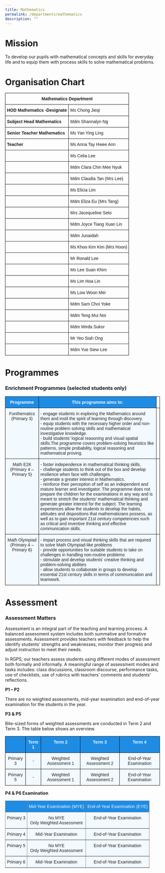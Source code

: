 ```yaml
---
title: Mathematics
permalink: /departments/mathematics
description: ""
---
```


# **Mission** 


To develop our pupils with mathematical concepts and skills for everyday life and to equip them with process skills to solve mathematical problems.

# Organisation Chart

<style type="text/css">
.tg  {border-collapse:collapse;border-spacing:0;}
.tg td{border-color:black;border-style:solid;border-width:1px;font-family:Arial, sans-serif;font-size:14px;
  overflow:hidden;padding:10px 5px;word-break:normal;}
.tg th{border-color:black;border-style:solid;border-width:1px;font-family:Arial, sans-serif;font-size:14px;
  font-weight:normal;overflow:hidden;padding:10px 5px;word-break:normal;}
.tg .tg-1wig{font-weight:bold;text-align:left;vertical-align:top}
.tg .tg-baqh{text-align:center;vertical-align:top}
.tg .tg-0lax{text-align:left;vertical-align:top}
</style>
<table class="tg">
<thead>
  <tr>
    <th class="tg-baqh" colspan="2"><span style="font-weight:bold">Mathematics Department</span></th>
  </tr>
</thead>
<tbody>
  <tr>
    <td class="tg-1wig">HOD Mathematics -Designate</td>
    <td class="tg-0lax">Ms Chong Jieqi</td>
  </tr>
  <tr>
    <td class="tg-1wig">Subject Head Mathematics</td>
    <td class="tg-0lax">Mdm Shannalyn Ng</td>
  </tr>
  <tr>
    <td class="tg-1wig">Senior Teacher Mathematics</td>
    <td class="tg-0lax">Ms Yan Ying Ling</td>
  </tr>
  <tr>
    <td class="tg-1wig">Teacher</td>
    <td class="tg-0lax">Ms Anna Tay Hwee Ann</td>
  </tr>
  <tr>
    <td class="tg-0lax"> </td>
    <td class="tg-0lax">Ms Celia Lee</td>
  </tr>
  <tr>
    <td class="tg-0lax"> </td>
    <td class="tg-0lax">Mdm Clara Chin Mee Nyuk </td>
  </tr>
  <tr>
    <td class="tg-0lax"> </td>
    <td class="tg-0lax">Mdm Claudia Tan (Mrs Lee)</td>
  </tr>
  <tr>
    <td class="tg-0lax"> </td>
    <td class="tg-0lax">Ms Elicia Lim</td>
  </tr>
  <tr>
    <td class="tg-0lax"> </td>
    <td class="tg-0lax">Mdm Eliza Eu (Mrs Tang)</td>
  </tr>
  <tr>
    <td class="tg-0lax"> </td>
    <td class="tg-0lax">Mrs Jacequeline Seto</td>
  </tr>
  <tr>
    <td class="tg-0lax"> </td>
    <td class="tg-0lax">Mdm Joyce Tiang Xuan Lin</td>
  </tr>
  <tr>
    <td class="tg-0lax"> </td>
    <td class="tg-0lax">Mdm Junaidah</td>
  </tr>
  <tr>
    <td class="tg-0lax"> </td>
    <td class="tg-0lax">Ms Khoo Kim Kim (Mrs Hoon)</td>
  </tr>
  <tr>
    <td class="tg-0lax"> </td>
    <td class="tg-0lax">Mr Ronald Lee</td>
  </tr>
  <tr>
    <td class="tg-0lax"> </td>
    <td class="tg-0lax">Ms Lee Suan Khim</td>
  </tr>
  <tr>
    <td class="tg-0lax"> </td>
    <td class="tg-0lax">Ms Lim Hoa Lin</td>
  </tr>
  <tr>
    <td class="tg-0lax"> </td>
    <td class="tg-0lax">Ms Low Woon Mei</td>
  </tr>
  <tr>
    <td class="tg-0lax"> </td>
    <td class="tg-0lax">Mdm Sam Choi Yoke</td>
  </tr>
  <tr>
    <td class="tg-0lax"> </td>
    <td class="tg-0lax">Mdm Teng Mui Noi</td>
  </tr>
  <tr>
    <td class="tg-0lax"> </td>
    <td class="tg-0lax">Mdm Wirda Sukor</td>
  </tr>
  <tr>
    <td class="tg-0lax"> </td>
    <td class="tg-0lax">Mr Yeo Siah Ong</td>
  </tr>
  <tr>
    <td class="tg-0lax"> </td>
    <td class="tg-0lax">Mdm Yue Siew Lee</td>
  </tr>
</tbody>
</table>

# Programmes

### **Enrichment Programmes (selected students only)**

<style type="text/css">
.tg  {border-collapse:collapse;border-spacing:0;}
.tg td{border-color:black;border-style:solid;border-width:1px;font-family:Arial, sans-serif;font-size:14px;
  overflow:hidden;padding:10px 5px;word-break:normal;}
.tg th{border-color:black;border-style:solid;border-width:1px;font-family:Arial, sans-serif;font-size:14px;
  font-weight:normal;overflow:hidden;padding:10px 5px;word-break:normal;}
.tg .tg-2w19{background-color:#F2F9FF;color:#222;text-align:left;vertical-align:top}
.tg .tg-ocgt{background-color:#1F8CE4;color:#F2F9FF;font-weight:bold;text-align:center;vertical-align:middle}
.tg .tg-da8v{background-color:#F2F9FF;color:#222;text-align:center;vertical-align:top}
.tg .tg-0lax{text-align:left;vertical-align:top}
</style>
<table class="tg">
<thead>
  <tr>
    <th class="tg-ocgt"><span style="color:#F2F9FF;background-color:#1F8CE4">Programme</span></th>
    <th class="tg-ocgt"><span style="color:#F2F9FF;background-color:#1F8CE4">This programme aims to:</span></th>
    <th class="tg-0lax"></th>
  </tr>
</thead>
<tbody>
  <tr>
    <td class="tg-da8v">Funthematics (Primary 3)</td>
    <td class="tg-2w19">- engage students in exploring the Mathematics around them and instil the spirit of learning through discovery. <br>- equip students with the necessary higher order and non-routine problem solving skills and mathematical investigative knowledge. <br>- build students’ logical reasoning and visual spatial skills.The programme covers problem-solving heuristics like patterns, simple probability, logical reasoning and mathematical proving.<br></td>
    <td class="tg-0lax"></td>
  </tr>
  <tr>
    <td class="tg-da8v">Math E2K (Primary 4 – Primary 5)</td>
    <td class="tg-2w19">- foster independence in mathematical thinking skills. <br>- challenge students to think out of the box and develop resilience when face with challenges. <br>- generate a greater interest in Mathematics. <br>- reinforce their perception of self as an independent and mature learner and investigator. The programme does not prepare the children for the examinations in any way and is meant to stretch the students’ mathematical thinking and generate greater interest for the subject. The learning experiences allow the students to develop the habits, attitudes and dispositions that mathematicians possess, as well as to gain important 21st century competencies such as critical and inventive thinking and effective communication skills.<br></td>
    <td class="tg-0lax"></td>
  </tr>
  <tr>
    <td class="tg-da8v">Math Olympiad (Primary 4 – Primary 6)</td>
    <td class="tg-2w19">- impart process and visual thinking skills that are required to solve Math Olympiad-like problems <br>- provide opportunities for suitable students to take on challenges in handling non-routine problems <br>- stimulate and develop students’ creative thinking and problem-solving abilities <br>- allow students to collaborate in groups to develop essential 21st century skills in terms of communication and teamwork.<br></td>
    <td class="tg-0lax"></td>
  </tr>
</tbody>
</table>

# Assessment

### **Assessment Matters**

Assessment is an integral part of the teaching and learning process. A balanced assessment system includes both summative and formative assessments. Assessment provides teachers with feedback to help the identify students’ strengths and weaknesses, monitor their progress and adjust instruction to meet their needs.

In RGPS, our teachers assess students using different modes of assessment both formally and informally. A meaningful range of assessment modes and tasks includes: class discussions, classroom discourse, performance tasks, use of checklists, use of rubrics with teachers’ comments and students’ reflections.

**P1 – P2**

There are no weighted assessments, mid-year examination and end-of-year examination for the students in the year.  

**P3 & P5**  

Bite-sized forms of weighted assessments are conducted in Term 2 and Term 3. The table below shows an overview.

<style type="text/css">
.tg  {border-collapse:collapse;border-spacing:0;}
.tg td{border-color:black;border-style:solid;border-width:1px;font-family:Arial, sans-serif;font-size:14px;
  overflow:hidden;padding:10px 5px;word-break:normal;}
.tg th{border-color:black;border-style:solid;border-width:1px;font-family:Arial, sans-serif;font-size:14px;
  font-weight:normal;overflow:hidden;padding:10px 5px;word-break:normal;}
.tg .tg-r129{background-color:#F2F9FF;color:#222;text-align:center;vertical-align:middle}
.tg .tg-a5i5{background-color:#1F8CE4;color:#F2F9FF;font-weight:bold;text-align:center;vertical-align:top}
</style>
<table class="tg">
<thead>
  <tr>
    <th class="tg-a5i5"></th>
    <th class="tg-a5i5"><span style="color:#F2F9FF;background-color:#1F8CE4">Term 1</span></th>
    <th class="tg-a5i5"><span style="color:#F2F9FF;background-color:#1F8CE4">Term 2</span></th>
    <th class="tg-a5i5"><span style="color:#F2F9FF;background-color:#1F8CE4">Term 3</span></th>
    <th class="tg-a5i5"><span style="color:#F2F9FF;background-color:#1F8CE4">Term 4</span></th>
  </tr>
</thead>
<tbody>
  <tr>
    <td class="tg-r129"><span style="color:#222;background-color:#F2F9FF">Primary 3</span></td>
    <td class="tg-r129"><span style="color:#222;background-color:#F2F9FF">-</span></td>
    <td class="tg-r129"><span style="color:#222;background-color:#F2F9FF">Weighted Assessment 1</span></td>
    <td class="tg-r129"><span style="color:#222;background-color:#F2F9FF">Weighted Assessment 2</span></td>
    <td class="tg-r129"><span style="color:#222;background-color:#F2F9FF">End-of-Year Examination</span></td>
  </tr>
  <tr>
    <td class="tg-r129"><span style="color:#222;background-color:#F2F9FF">Primary 5</span></td>
    <td class="tg-r129"><span style="color:#222;background-color:#F2F9FF">-</span></td>
    <td class="tg-r129"><span style="color:#222;background-color:#F2F9FF">Weighted Assessment 1</span></td>
    <td class="tg-r129"><span style="color:#222;background-color:#F2F9FF">Weighted Assessment 2</span></td>
    <td class="tg-r129"><span style="color:#222;background-color:#F2F9FF">End-of-Year Examination</span></td>
  </tr>
</tbody>
</table>

**P4 & P6 Examination**

<style type="text/css">
.tg  {border-collapse:collapse;border-spacing:0;}
.tg td{border-color:black;border-style:solid;border-width:1px;font-family:Arial, sans-serif;font-size:14px;
  overflow:hidden;padding:10px 5px;word-break:normal;}
.tg th{border-color:black;border-style:solid;border-width:1px;font-family:Arial, sans-serif;font-size:14px;
  font-weight:normal;overflow:hidden;padding:10px 5px;word-break:normal;}
.tg .tg-38mi{background-color:#F2F9FF;border-color:inherit;color:#222;text-align:center;vertical-align:top}
.tg .tg-jjed{background-color:#1F8CE4;border-color:inherit;color:#F2F9FF;text-align:center;vertical-align:top}
</style>
<table class="tg">
<thead>
  <tr>
    <th class="tg-jjed"></th>
    <th class="tg-jjed">Mid-Year Examination (MYE)</th>
    <th class="tg-jjed">End-of-Year Examination (EYE)</th>
  </tr>
</thead>
<tbody>
  <tr>
    <td class="tg-38mi">Primary 3</td>
    <td class="tg-38mi">No MYE<br><span style="font-weight:normal">Only Weighted Assessment</span></td>
    <td class="tg-38mi">End-of-Year Examination</td>
  </tr>
  <tr>
    <td class="tg-38mi">Primary 4</td>
    <td class="tg-38mi">Mid-Year Examination</td>
    <td class="tg-38mi">End-of-Year Examination</td>
  </tr>
  <tr>
    <td class="tg-38mi">Primary 5</td>
    <td class="tg-38mi">No MYE<br><span style="font-weight:normal">Only Weighted Assessment</span></td>
    <td class="tg-38mi">End-of-Year Examination</td>
  </tr>
  <tr>
    <td class="tg-38mi">Primary 6</td>
    <td class="tg-38mi">Mid-Year Examination</td>
    <td class="tg-38mi">End-of-Year Examination</td>
  </tr>
</tbody>
</table>
